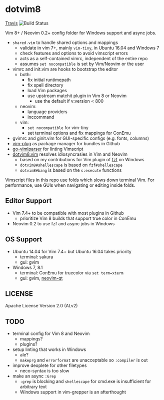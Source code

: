 # dotvim8

[Travis] ![Build Status][Travis-Status]

Vim 8+ / Neovim 0.2+ config folder for Windows support and async jobs.

- `shared.vim` to handle shared options and mappings
    - validate in vim 7+, mainly `vim-tiny`, in Ubuntu 16.04 and Windows 7
    - check features and options to avoid vimscript errors
    - acts as a self-contained vimrc, independent of the entire repo
    - assumes `set nocompatible` is set by Vim/Neovim or the user
- vimrc and init.vim are hooks to bootstrap the editor
    - both:
        - fix initial runtimepath
        - fix spell directory
        - load Vim packages
        - use upstream matchit plugin in Vim 8 or Neovim
            - use the default if v:version < 800
    - neovim:
        - language providers
        - inccommand
    - vim:
        - `set nocompatible` for vim-tiny
        - set terminal options and fix mappings for ConEmu
- gvimrc and ginit.vim for GUI-specific configs (e.g. fonts, columns)
- [vim-plug] as package manager for bundles in Github
- [go-vimlparser] for linting Vimscript
- [dotvim8.vim] resolves idiosyncrasies in Vim and Neovim
    - based on my contributions for Vim plugin of [fzf] on Windows
    - `dotvim8#shellescape` is based on `fzf#shellescape`
    - `dotvim8#bang` is based on the `s:execute` functions

Vimscript files in this repo use folds which slows down terminal Vim.
For performance, use GUIs when navigating or editing inside folds.

## Editor Support

- Vim 7.4+ to be compatible with most plugins in Github
    - prioritize Vim 8 builds that support true color in ConEmu
- Neovim 0.2 to use fzf and async jobs in Windows

## OS Support

- Ubuntu 14.04 for Vim 7.4+ but Ubuntu 16.04 takes priority
    - terminal: sakura
    - gui: gvim
- Windows 7, 8.1
    - terminal: ConEmu for truecolor via `set term=xterm`
    - gui: gvim, [neovim-qt]

## LICENSE

Apache License Version 2.0 (ALv2)

## TODO
- terminal config for Vim 8 and Neovim
    - mappings?
    - plugins?
- setup linting that works in Windows
    - ale?
    - `makeprg` and `errorformat` are unacceptable so `:compiler` is out
- improve deoplete for other filetypes
    - neco-syntax is too slow
- make an async `:Grep`
    - `:grep` is blocking and `shellescape` for cmd.exe is insufficient for arbitrary text
    - Windows support in vim-grepper is an afterthought

[Travis]: https://travis-ci.org/janlazo/dotvim8
[Travis-Status]: https://travis-ci.org/janlazo/dotvim8.svg?branch=master
[vim-plug]: https://github.com/junegunn/vim-plug
[go-vimlparser]: https://github.com/haya14busa/go-vimlparser
[neovim-qt]: https://github.com/equalsraf/neovim-qt
[janlazo/dotvim]: https://github.com/janlazo/dotvim
[dotvim8.vim]: https://github.com/janlazo/dotvim8/blob/master/autoload/dotvim8.vim
[fzf]: https://github.com/junegunn/fzf
